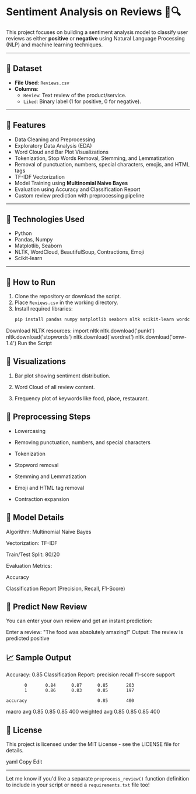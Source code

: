 # Sentiment Analysis on Reviews 📝🔍

This project focuses on building a sentiment analysis model to classify user reviews as either **positive** or **negative** using Natural Language Processing (NLP) and machine learning techniques.

---

## 📂 Dataset

- **File Used**: `Reviews.csv`
- **Columns**:
  - `Review`: Text review of the product/service.
  - `Liked`: Binary label (1 for positive, 0 for negative).

---

## 🔧 Features

- Data Cleaning and Preprocessing
- Exploratory Data Analysis (EDA)
- Word Cloud and Bar Plot Visualizations
- Tokenization, Stop Words Removal, Stemming, and Lemmatization
- Removal of punctuation, numbers, special characters, emojis, and HTML tags
- TF-IDF Vectorization
- Model Training using **Multinomial Naive Bayes**
- Evaluation using Accuracy and Classification Report
- Custom review prediction with preprocessing pipeline

---

## 🧪 Technologies Used

- Python
- Pandas, Numpy
- Matplotlib, Seaborn
- NLTK, WordCloud, BeautifulSoup, Contractions, Emoji
- Scikit-learn

---

## 🚀 How to Run

1. Clone the repository or download the script.
2. Place `Reviews.csv` in the working directory.
3. Install required libraries:
   ```bash
   pip install pandas numpy matplotlib seaborn nltk scikit-learn wordcloud contractions emoji beautifulsoup4
Download NLTK resources:
import nltk
nltk.download('punkt')
nltk.download('stopwords')
nltk.download('wordnet')
nltk.download('omw-1.4')
Run the Script
## 🔎 Visualizations
1. Bar plot showing sentiment distribution.

2. Word Cloud of all review content.

3. Frequency plot of keywords like food, place, restaurant.
## 🧼 Preprocessing Steps
- Lowercasing

- Removing punctuation, numbers, and special characters

- Tokenization

- Stopword removal

- Stemming and Lemmatization

- Emoji and HTML tag removal

- Contraction expansion


## 🤖 Model Details
Algorithm: Multinomial Naive Bayes

Vectorization: TF-IDF

Train/Test Split: 80/20

Evaluation Metrics:

Accuracy

Classification Report (Precision, Recall, F1-Score)

## 🧠 Predict New Review
You can enter your own review and get an instant prediction:


Enter a review: "The food was absolutely amazing!"
Output: The review is predicted positive
 ## 📈 Sample Output
 Accuracy: 0.85
Classification Report:
              precision    recall  f1-score   support

           0       0.84      0.87      0.85       203
           1       0.86      0.83      0.85       197

    accuracy                           0.85       400
   macro avg       0.85      0.85      0.85       400
weighted avg       0.85      0.85      0.85       400
## 📄 License
This project is licensed under the MIT License - see the LICENSE file for details.

yaml
Copy
Edit

---

Let me know if you'd like a separate `preprocess_review()` function definition to include in your script or need a `requirements.txt` file too!
